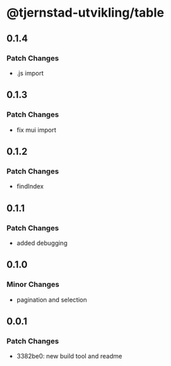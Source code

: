# @tjernstad-utvikling/table

## 0.1.4

### Patch Changes

- .js import

## 0.1.3

### Patch Changes

- fix mui import

## 0.1.2

### Patch Changes

- findIndex

## 0.1.1

### Patch Changes

- added debugging

## 0.1.0

### Minor Changes

- pagination and selection

## 0.0.1

### Patch Changes

- 3382be0: new build tool and readme
